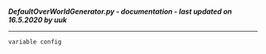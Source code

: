 ***DefaultOverWorldGenerator.py - documentation - last updated on 16.5.2020 by uuk***
___

    variable config